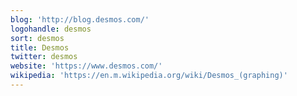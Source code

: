 ```yaml
---
blog: 'http://blog.desmos.com/'
logohandle: desmos
sort: desmos
title: Desmos
twitter: desmos
website: 'https://www.desmos.com/'
wikipedia: 'https://en.m.wikipedia.org/wiki/Desmos_(graphing)'
---
```

